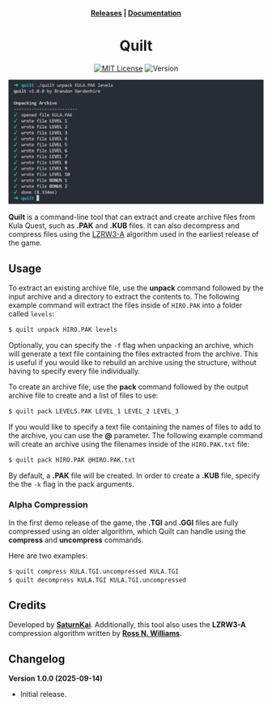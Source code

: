 <h4 align="center">
    <a href="https://github.com/KulaWorkshop/Quilt/releases">Releases</a> |
    <a href="https://docs.kula.quest/tools/quilt">Documentation</a>
</h4>

<div align="center">

# Quilt

[![MIT License](https://img.shields.io/badge/License-MIT-green.svg)](https://opensource.org/licenses/MIT)
![Version](https://img.shields.io/badge/Version-1.0.0-orange)

![Quilt Screenshot](./.github/screenshot.png)

</div>

**Quilt** is a command-line tool that can extract and create archive files from Kula Quest, such as **.PAK** and **.KUB** files.
It can also decompress and compress files using the [LZRW3-A](http://www.ross.net/compression/lzrw3a.html) algorithm used in the earliest release of the game.

## Usage

To extract an existing archive file, use the **unpack** command followed by the input archive and a directory to extract the contents to.
The following example command will extract the files inside of `HIRO.PAK` into a folder called `levels`:

```bash
$ quilt unpack HIRO.PAK levels
```

Optionally, you can specify the `-f` flag when unpacking an archive, which will generate a text file containing the files extracted from the archive.
This is useful if you would like to rebuild an archive using the structure, without having to specify every file individually.

To create an archive file, use the **pack** command followed by the output archive file to create and a list of files to use:

```bash
$ quilt pack LEVELS.PAK LEVEL_1 LEVEL_2 LEVEL_3
```

If you would like to specify a text file containing the names of files to add to the archive, you can use the **@** parameter.
The following example command will create an archive using the filenames inside of the `HIRO.PAK.txt` file:

```bash
$ quilt pack HIRO.PAK @HIRO.PAK.txt
```

By default, a **.PAK** file will be created.
In order to create a **.KUB** file, specify the the `-k` flag in the pack arguments.

### Alpha Compression

In the first demo release of the game, the **.TGI** and **.GGI** files are fully compressed using an older algorithm, which Quilt can handle using the **compress** and **uncompress** commands.

Here are two examples:

```bash
$ quilt compress KULA.TGI.uncompressed KULA.TGI
$ quilt decompress KULA.TGI KULA.TGI.uncompressed
```

## Credits

Developed by **[SaturnKai](https://saturnkai.dev/)**. Additionally, this tool also uses the **LZRW3-A** compression algorithm written by **[Ross N. Williams](http://www.ross.net/compression/)**.

## Changelog

**Version 1.0.0 (2025-09-14)**

-   Initial release.
